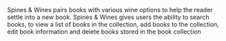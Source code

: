 Spines & Wines pairs books with various wine options to help the reader settle into a new book. Spines & Wines gives users the ability to search books, to view a list of books in the collection, add books to the collection, edit book information and delete books stored in the book collection